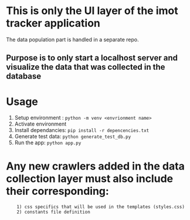 # This is only the UI layer of the imot tracker application
The data population part is handled in a separate repo. 
## Purpose is to only start a localhost server and visualize the data that was collected in the database
# Usage
1) Setup environment : ```python -m venv <envrionment name> ```
2) Activate environment
3) Install dependancies: ``` pip install -r depencencies.txt ```
4) Generate test data: ``` python generate_test_db.py ```
5) Run the app: ``` python app.py ```

# Any new crawlers added in the data collection layer must also include their corresponding:
        1) css specifics that will be used in the templates (styles.css)
        2) constants file definition